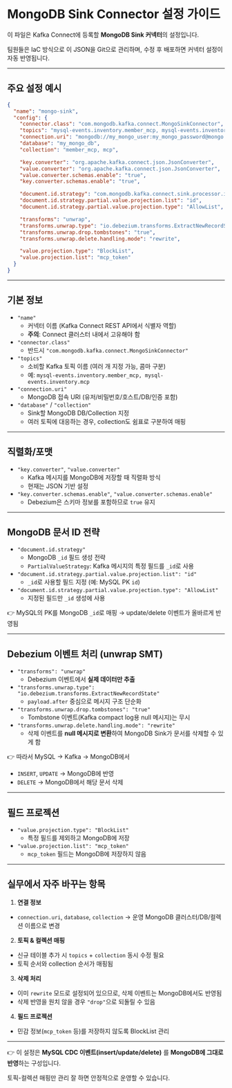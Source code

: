 # MongoDB Sink Connector 설정 가이드

이 파일은 Kafka Connect에 등록할 **MongoDB Sink 커넥터**의 설정입니다.

팀원들은 IaC 방식으로 이 JSON을 Git으로 관리하며, 수정 후 배포하면 커넥터 설정이 자동 반영됩니다.

---

## 주요 설정 예시

```json
{
  "name": "mongo-sink",
  "config": {
    "connector.class": "com.mongodb.kafka.connect.MongoSinkConnector",
    "topics": "mysql-events.inventory.member_mcp, mysql-events.inventory.mcp",
    "connection.uri": "mongodb://my_mongo_user:my_mongo_password@mongo:27017/my_mongo_db?authSource=admin",
    "database": "my_mongo_db",
    "collection": "member_mcp, mcp",

    "key.converter": "org.apache.kafka.connect.json.JsonConverter",
    "value.converter": "org.apache.kafka.connect.json.JsonConverter",
    "value.converter.schemas.enable": "true",
    "key.converter.schemas.enable": "true",

    "document.id.strategy": "com.mongodb.kafka.connect.sink.processor.id.strategy.PartialValueStrategy",
    "document.id.strategy.partial.value.projection.list": "id",
    "document.id.strategy.partial.value.projection.type": "AllowList",

    "transforms": "unwrap",
    "transforms.unwrap.type": "io.debezium.transforms.ExtractNewRecordState",
    "transforms.unwrap.drop.tombstones": "true",
    "transforms.unwrap.delete.handling.mode": "rewrite",

    "value.projection.type": "BlockList",
    "value.projection.list": "mcp_token"
  }
}

```

---

## 기본 정보

- `"name"`
  - 커넥터 이름 (Kafka Connect REST API에서 식별자 역할)
  - **주의**: Connect 클러스터 내에서 고유해야 함
- `"connector.class"`
  - 반드시 `"com.mongodb.kafka.connect.MongoSinkConnector"`
- `"topics"`
  - 소비할 Kafka 토픽 이름 (여러 개 지정 가능, 콤마 구분)
  - 예: `mysql-events.inventory.member_mcp, mysql-events.inventory.mcp`
- `"connection.uri"`
  - MongoDB 접속 URI (유저/비밀번호/호스트/DB/인증 포함)
- `"database"` / `"collection"`
  - Sink할 MongoDB DB/Collection 지정
  - 여러 토픽에 대응하는 경우, collection도 쉼표로 구분하여 매핑

---

## 직렬화/포맷

- `"key.converter"`, `"value.converter"`
  - Kafka 메시지를 MongoDB에 저장할 때 직렬화 방식
  - 현재는 JSON 기반 설정
- `"key.converter.schemas.enable"`, `"value.converter.schemas.enable"`
  - Debezium은 스키마 정보를 포함하므로 `true` 유지

---

## MongoDB 문서 ID 전략

- `"document.id.strategy"`
  - MongoDB `_id` 필드 생성 전략
  - `PartialValueStrategy`: Kafka 메시지의 특정 필드를 `_id`로 사용
- `"document.id.strategy.partial.value.projection.list": "id"`
  - `_id`로 사용할 필드 지정 (예: MySQL PK `id`)
- `"document.id.strategy.partial.value.projection.type": "AllowList"`
  - 지정된 필드만 `_id` 생성에 사용

👉 MySQL의 PK를 MongoDB `_id`로 매핑 → update/delete 이벤트가 올바르게 반영됨

---

## Debezium 이벤트 처리 (unwrap SMT)

- `"transforms": "unwrap"`
  - Debezium 이벤트에서 **실제 데이터만 추출**
- `"transforms.unwrap.type": "io.debezium.transforms.ExtractNewRecordState"`
  - `payload.after` 중심으로 메시지 구조 단순화
- `"transforms.unwrap.drop.tombstones": "true"`
  - Tombstone 이벤트(Kafka compact log용 null 메시지)는 무시
- `"transforms.unwrap.delete.handling.mode": "rewrite"`
  - 삭제 이벤트를 **null 메시지로 변환**하여 MongoDB Sink가 문서를 삭제할 수 있게 함

👉 따라서 MySQL → Kafka → MongoDB에서

- `INSERT`, `UPDATE` → MongoDB에 반영
- `DELETE` → MongoDB에서 해당 문서 삭제

---

## 필드 프로젝션

- `"value.projection.type": "BlockList"`
  - 특정 필드를 제외하고 MongoDB에 저장
- `"value.projection.list": "mcp_token"`
  - `mcp_token` 필드는 MongoDB에 저장하지 않음

---

## 실무에서 자주 바꾸는 항목

1. **연결 정보**
  - `connection.uri`, `database`, `collection` → 운영 MongoDB 클러스터/DB/컬렉션 이름으로 변경
2. **토픽 & 컬렉션 매핑**
  - 신규 테이블 추가 시 `topics` + `collection` 동시 수정 필요
  - 토픽 순서와 collection 순서가 매핑됨
3. **삭제 처리**
  - 이미 `rewrite` 모드로 설정되어 있으므로, 삭제 이벤트는 MongoDB에서도 반영됨
  - 삭제 반영을 원치 않을 경우 `"drop"`으로 되돌릴 수 있음
4. **필드 프로젝션**
  - 민감 정보(`mcp_token` 등)를 저장하지 않도록 BlockList 관리

---

👉 이 설정은 **MySQL CDC 이벤트(insert/update/delete)** 를 **MongoDB에 그대로 반영**하는 구성입니다.

토픽-컬렉션 매핑만 관리 잘 하면 안정적으로 운영할 수 있습니다.